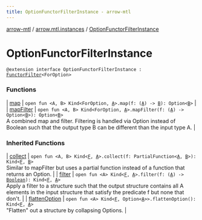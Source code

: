 ```yaml
---
title: OptionFunctorFilterInstance - arrow-mtl
---
```


[arrow-mtl](../../index.html) / [arrow.mtl.instances](../index.html) / [OptionFunctorFilterInstance](./index.html)

# OptionFunctorFilterInstance

`@extension interface OptionFunctorFilterInstance : `[`FunctorFilter`](../../arrow.mtl.typeclasses/-functor-filter/index.html)`<ForOption>`

### Functions

| [map](map.html) | `open fun <A, B> Kind<ForOption, `[`A`](map.html#A)`>.map(f: (`[`A`](map.html#A)`) -> `[`B`](map.html#B)`): Option<`[`B`](map.html#B)`>` |
| [mapFilter](map-filter.html) | `open fun <A, B> Kind<ForOption, `[`A`](map-filter.html#A)`>.mapFilter(f: (`[`A`](map-filter.html#A)`) -> Option<`[`B`](map-filter.html#B)`>): Option<`[`B`](map-filter.html#B)`>`<br>A combined map and filter. Filtering is handled via Option instead of Boolean such that the output type B can be different than the input type A. |

### Inherited Functions

| [collect](../../arrow.mtl.typeclasses/-functor-filter/collect.html) | `open fun <A, B> Kind<`[`F`](../../arrow.mtl.typeclasses/-functor-filter/index.html#F)`, `[`A`](../../arrow.mtl.typeclasses/-functor-filter/collect.html#A)`>.collect(f: PartialFunction<`[`A`](../../arrow.mtl.typeclasses/-functor-filter/collect.html#A)`, `[`B`](../../arrow.mtl.typeclasses/-functor-filter/collect.html#B)`>): Kind<`[`F`](../../arrow.mtl.typeclasses/-functor-filter/index.html#F)`, `[`B`](../../arrow.mtl.typeclasses/-functor-filter/collect.html#B)`>`<br>Similar to mapFilter but uses a partial function instead of a function that returns an Option. |
| [filter](../../arrow.mtl.typeclasses/-functor-filter/filter.html) | `open fun <A> Kind<`[`F`](../../arrow.mtl.typeclasses/-functor-filter/index.html#F)`, `[`A`](../../arrow.mtl.typeclasses/-functor-filter/filter.html#A)`>.filter(f: (`[`A`](../../arrow.mtl.typeclasses/-functor-filter/filter.html#A)`) -> `[`Boolean`](https://kotlinlang.org/api/latest/jvm/stdlib/kotlin/-boolean/index.html)`): Kind<`[`F`](../../arrow.mtl.typeclasses/-functor-filter/index.html#F)`, `[`A`](../../arrow.mtl.typeclasses/-functor-filter/filter.html#A)`>`<br>Apply a filter to a structure such that the output structure contains all A elements in the input structure that satisfy the predicate f but none that don't. |
| [flattenOption](../../arrow.mtl.typeclasses/-functor-filter/flatten-option.html) | `open fun <A> Kind<`[`F`](../../arrow.mtl.typeclasses/-functor-filter/index.html#F)`, Option<`[`A`](../../arrow.mtl.typeclasses/-functor-filter/flatten-option.html#A)`>>.flattenOption(): Kind<`[`F`](../../arrow.mtl.typeclasses/-functor-filter/index.html#F)`, `[`A`](../../arrow.mtl.typeclasses/-functor-filter/flatten-option.html#A)`>`<br>"Flatten" out a structure by collapsing Options. |

